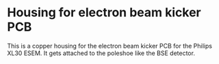 # Housing for electron beam kicker PCB

This is a copper housing for the electron beam kicker
PCB for the Philips XL30 ESEM. It gets attached to the poleshoe
like the BSE detector.
